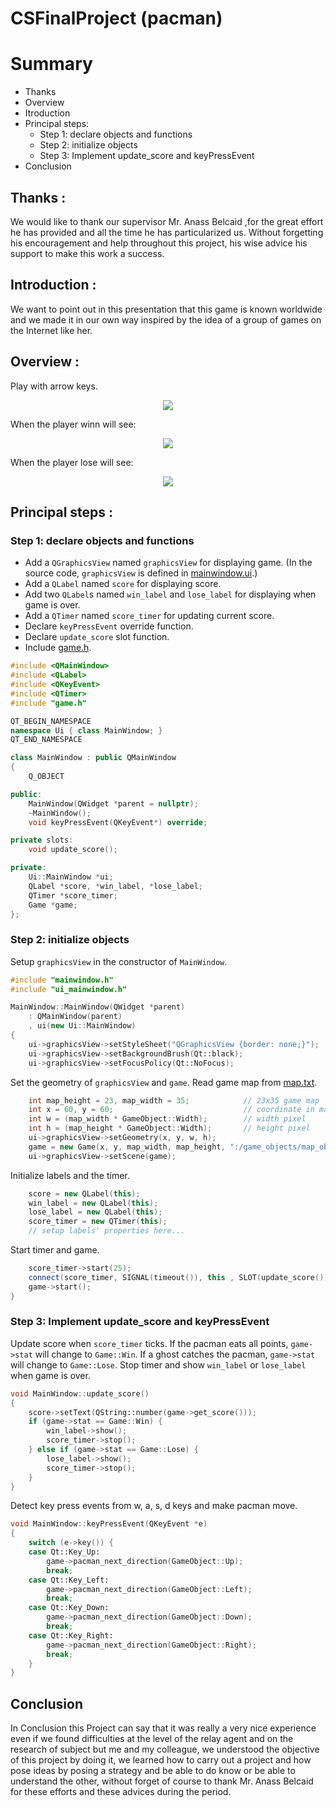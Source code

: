# CSFinalProject (pacman)

# Summary
- Thanks
- Overview
- Itroduction
- Principal steps:
  - Step 1: declare objects and functions
  - Step 2: initialize objects
  - Step 3: Implement update_score and keyPressEvent
- Conclusion


 ## Thanks :
  We would like to thank our supervisor Mr. Anass Belcaid ,for the great effort he has provided and all the time he has particularized us. Without forgetting his encouragement and help throughout this project, his wise advice his support to make this work a success.

## Introduction :
We want to point out in this presentation that this game is known worldwide and we made it in our own way inspired by the idea of a group of games on the Internet like her.
 ## Overview :
 Play with arrow keys.
 
 <p align=center>
  
  <img src="CSFinalProject/src/game.jpeg">
  
 </p>

 When the player winn will see:
 <p align=center>
  
  <img src="CSFinalProject/src/winner.jpeg">
  
 </p>

 When the player lose will see:
 <p align=center>
  
  <img src="CSFinalProject/src/loser.jpeg">
  
 </p>

## Principal steps : 
### Step 1: declare objects and functions  
- Add a `QGraphicsView` named `graphicsView` for displaying game. (In the source code, `graphicsView` is defined in [mainwindow.ui](https://github.com/blueskyson/Qt-pac-man/blob/master/mainwindow.ui).)  
- Add a `QLabel` named `score` for displaying score.  
- Add two `QLabel`s named `win_label` and `lose_label` for displaying when game is over.  
- Add a `QTimer` named `score_timer` for updating current score.  
- Declare `keyPressEvent` override function.  
- Declare `update_score` slot function.  
- Include [game.h](https://github.com/blueskyson/Qt-pac-man/blob/master/source/game.h).

```cpp
#include <QMainWindow>
#include <QLabel>
#include <QKeyEvent>
#include <QTimer>
#include "game.h"

QT_BEGIN_NAMESPACE
namespace Ui { class MainWindow; }
QT_END_NAMESPACE

class MainWindow : public QMainWindow
{
    Q_OBJECT

public:
    MainWindow(QWidget *parent = nullptr);
    ~MainWindow();
    void keyPressEvent(QKeyEvent*) override;

private slots:
    void update_score();

private:
    Ui::MainWindow *ui;
    QLabel *score, *win_label, *lose_label;
    QTimer *score_timer;
    Game *game;
};
```

### Step 2: initialize objects

Setup `graphicsView` in the constructor of `MainWindow`.

```cpp
#include "mainwindow.h"
#include "ui_mainwindow.h"

MainWindow::MainWindow(QWidget *parent)
    : QMainWindow(parent)
    , ui(new Ui::MainWindow)
{
    ui->graphicsView->setStyleSheet("QGraphicsView {border: none;}");
    ui->graphicsView->setBackgroundBrush(Qt::black);
    ui->graphicsView->setFocusPolicy(Qt::NoFocus);
```

Set the geometry of `graphicsView` and `game`. Read game map from [map.txt](https://github.com/blueskyson/Qt-pac-man/blob/master/game_objects/map_objects/map.txt).

```cpp
    int map_height = 23, map_width = 35;            // 23x35 game map
    int x = 60, y = 60;                             // coordinate in mainwindow
    int w = (map_width * GameObject::Width);        // width pixel
    int h = (map_height * GameObject::Width);       // height pixel
    ui->graphicsView->setGeometry(x, y, w, h);
    game = new Game(x, y, map_width, map_height, ":/game_objects/map_objects/map.txt");
    ui->graphicsView->setScene(game);
```

Initialize labels and the timer.

```cpp
    score = new QLabel(this);
    win_label = new QLabel(this);
    lose_label = new QLabel(this);
    score_timer = new QTimer(this);
    // setup labels' properties here...
```

Start timer and game.

```cpp
    score_timer->start(25);
    connect(score_timer, SIGNAL(timeout()), this , SLOT(update_score()));
    game->start();
}
```

### Step 3: Implement update_score and keyPressEvent

Update score when `score_timer` ticks. If the pacman eats all points, `game->stat` will change to `Game::Win`. If a ghost catches the pacman, `game->stat` will change to `Game::Lose`. Stop timer and show `win_label` or `lose_label` when game is over.

```cpp
void MainWindow::update_score()
{
    score->setText(QString::number(game->get_score()));
    if (game->stat == Game::Win) {
        win_label->show();
        score_timer->stop();
    } else if (game->stat == Game::Lose) {
        lose_label->show();
        score_timer->stop();
    }
}
```

Detect key press events from w, a, s, d keys and make pacman move.

```cpp
void MainWindow::keyPressEvent(QKeyEvent *e)
{
    switch (e->key()) {
    case Qt::Key_Up:
        game->pacman_next_direction(GameObject::Up);
        break;
    case Qt::Key_Left:
        game->pacman_next_direction(GameObject::Left);
        break;
    case Qt::Key_Down:
        game->pacman_next_direction(GameObject::Down);
        break;
    case Qt::Key_Right:
        game->pacman_next_direction(GameObject::Right);
        break;
    }
}
```
## Conclusion
  In Conclusion this Project can say that it was really a very nice experience even if we found difficulties at the level of the relay agent and on the research of subject but me and my colleague, we understood the objective of this project by doing it, we learned how to carry out a project and how pose ideas by posing a strategy and be able to do know or be able to understand the other, without forget of course to thank Mr. Anass Belcaid for these efforts and these advices during the period.
